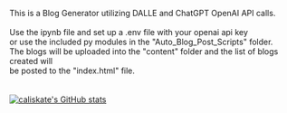 This is a Blog Generator utilizing DALLE and ChatGPT OpenAI API calls.<br><br>
Use the ipynb file and set up a .env file with your openai api key <br> or use the included py modules in the "Auto_Blog_Post_Scripts" folder.<br>
The blogs will be uploaded into the "content" folder and the list of blogs created will <br> be posted to the "index.html" file.<br><br><br>
[![caliskate's GitHub stats](https://github-readme-stats.vercel.app/api?username=caliskate)](https://github.com/anuraghazra/github-readme-stats)

